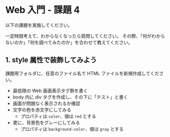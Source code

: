 # Web 入門 - 課題 4
以下の課題を実施してください。

一定時間考えて、わからなくなったら質問してください。
その際、「何がわからないのか」「何を調べてみたのか」を合わせて教えてください。

## 1. style 属性で装飾してみよう
課題用フォルダに、任意のファイル名で HTML ファイルを新規作成してください。

- 最低限の Web 画面表示タグ群を書く
- body 内に div タグを作成し、その下に「テスト」と書く
- 画面が問題なく表示されるか確認
- 文字の色を赤文字にしてみる
  - プロパティは `color`、値は `red` とする
- 更に、背景色をグレーにしてみる
  - プロパティは `background-color`、値は `gray` とする
